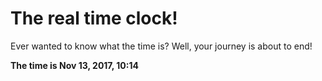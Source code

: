 # The real time clock!

Ever wanted to know what the time is? Well, your journey is about to end!

**The time is Nov 13, 2017, 10:14**